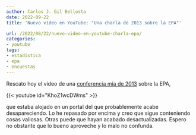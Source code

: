 ```yaml
---
author: Carlos J. Gil Bellosta
date: 2022-09-22
title: 'Nuevo vídeo en YouTube: "Una charla de 2013 sobre la EPA"'

url: /2022/08/22/nuevo-video-en-youtube-charla-epa/
categories:
- youtube
tags:
- estadística
- epa
- encuestas
---
```


Rescato hoy el vídeo de una [conferencia mía de 2013](/2013/06/26/video-de-la-charla-sobre-la-epa-y-mas-cosas-en-medialab-prado/) sobre la EPA,

{{< youtube id="KhoZ1wcDWms" >}}

que estaba alojado en un portal del que probablemente acabe desapareciendo. Lo he repasado por encima y creo que sigue conteniendo cosas valiosas. Otras puede que hayan acabado desactualizadas. Espero no obstante que lo bueno aproveche y lo malo no confunda.